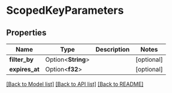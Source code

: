 # ScopedKeyParameters

## Properties

Name | Type | Description | Notes
------------ | ------------- | ------------- | -------------
**filter_by** | Option<**String**> |  | [optional]
**expires_at** | Option<**f32**> |  | [optional]

[[Back to Model list]](../README.md#documentation-for-models) [[Back to API list]](../README.md#documentation-for-api-endpoints) [[Back to README]](../README.md)


